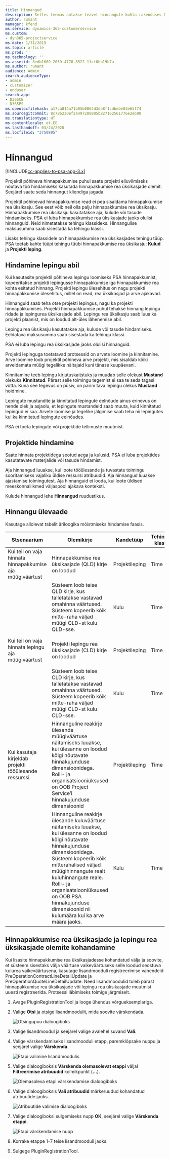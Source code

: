 ```yaml
---
title: Hinnangud
description: Selles teemas antakse teavet hinnangute kohta rakenduses Dynamics 365 Project Service Automation.
author: rumant
manager: kfend
ms.service: dynamics-365-customerservice
ms.custom:
- dyn365-projectservice
ms.date: 1/31/2019
ms.topic: article
ms.prod: ''
ms.technology: ''
ms.assetid: 8edb1689-2059-4776-8522-11cf0bb19b7a
ms.author: rumant
audience: Admin
search.audienceType:
- admin
- customizer
- enduser
search.app:
- D365CE
- D365PS
ms.openlocfilehash: a17ca814a71b05b0864d3da8f1cdbebe03e65f74
ms.sourcegitcommit: 8c786230ef2a497280885b827162561776e2eb00
ms.translationtype: HT
ms.contentlocale: et-EE
ms.lasthandoff: 03/24/2020
ms.locfileid: "3750895"
---
```

# <a name="estimates"></a>Hinnangud

[!INCLUDE[cc-applies-to-psa-app-3.x](../includes/cc-applies-to-psa-app-3x.md)]

Projektil põhineva hinnapakkumise puhul saate projekti elluviimiseks nõutava töö hindamiseks kasutada hinnapakkumise rea üksikasjade olemit. Seejärel saate seda hinnangut kliendiga jagada.

Projektil põhinevad hinnapakkumise read ei pea sisaldama hinnapakkumise rea üksikasju. See eest võib neil olla palju hinnapakkumise rea üksikasju. Hinnapakkumise rea üksikasju kasutatakse aja, kulude või tasude hindamiseks. PSA ei luba hinnapakkumise rea üksikasjade jaoks olulisi hinnanguid. Neid nimetatakse tehingu klassideks. Hinnangulise maksusumma saab sisestada ka tehingu klassi.

Lisaks tehingu klassidele on hinnapakkumise rea üksikasjades tehingu tüüp. PSA toetab kahte tüüpi tehingu tüübi hinnapakkumise rea üksikasju: **Kulud** ja **Projekti leping**.

## <a name="estimate-by-using-a-contract"></a>Hindamine lepingu abil

Kui kasutasite projektil põhineva lepingu loomiseks PSA hinnapakkumist, kopeeritakse projekti lepingusse hinnapakkumise iga hinnapakkumise rea kohta esitatud hinnang. Projekti lepingu ülesehitus on nagu projekti hinnapakkumise ülesehitus, millel on read, rea üksikasjad ja arve ajakavad.

Hinnanguid saab teha otse projekti lepingus, nagu ka projekti hinnapakkumises. Projekti hinnapakkumise puhul tehakse hinnang lepingu ridade ja lepingurea üksikasjade abil. Lepingu rea üksikasju saab luua ka projekti plaanist, mis on loodud alt-üles lähenemise abil.

Lepingu rea üksikasju kasutatakse aja, kulude või tasude hindamiseks. Eeldatava maksusumma saab sisestada ka tehingu klassi.

PSA ei luba lepingu rea üksikasjade jaoks olulisi hinnanguid.

Projekti lepinguga toetatavad protsessid on arvete loomine ja kinnitamine. Arve loomine loob projektil põhineva arve projekti, mis sisaldab kõiki arveldamata müügi tegelikke näitajaid kuni tänase kuupäevani.

Kinnitamine teeb lepingu kirjutuskaitstuks ja muudab selle olekust **Mustand** olekuks **Kinnitatud**. Pärast selle toimingu tegemist ei saa te seda tagasi võtta. Kuna see tegevus on püsiv, on parim tava lepingu olekus **Mustand** hoidmine.

Lepingute mustandite ja kinnitatud lepingute eelnõude ainus erinevus on nende olek ja asjaolu, et lepingute mustandeid saab muuta, kuid kinnitatud lepingud ei saa. Arvete loomise ja tegelike jälgimise saab teha nii lepingutes kui ka kinnitatud lepingute eelnõudes.

PSA ei toeta lepingute või projektide tellimuste muutmist.

## <a name="estimating-projects"></a>Projektide hindamine

Saate hinnata projektidega seotud aega ja kulusid. PSA ei luba projektides kasutatavate materjalide või tasude hindamist.

Aja hinnangud luuakse, kui loote tööülesande ja tuvastate toimingu sooritamiseks vajaliku üldise ressursi atribuudid. Aja hinnangud luuakse ajastamise toimingutest. Aja hinnanguid ei looda, kui loote üldised meeskonnaliikmed väljaspool ajakava konteksti.

Kulude hinnangud lehe **Hinnangud** ruudustikus.

## <a name="understanding-estimation"></a>Hinnangu ülevaade

Kasutage allolevat tabelit äriloogika mõistmiseks hindamise faasis.

| Stsenaarium                                                                                                                                                                                                                                                                                                                                          | Olemikirje                                                                                                                                                                                                       | Kandetüüp | Tehingu klass | Lisateave                                                            |
|---------------------------------------------------------------------------------------------------------------------------------------------------------------------------------------------------------------------------------------------------------------------------------------------------------------------------------------------------|---------------------------------------------------------------------------------------------------------------------------------------------------------------------------------------------------------------------|------------------|-------------|-----------------------------------------------------------------------------------|
| Kui teil on vaja hinnata hinnapakkumise aja müügiväärtust                                                                                                                                                                                                                                                                                    | Hinnapakkumise rea üksikasjade (QLD) kirje on loodud                                                                                                                                                                               | Projektileping | Time        | Tehingu päritolu väli müügi poolel QLD real viitab kulu poole QLD-le |
|                                                                                                                                                                                                                                                                                     | Süsteem loob teise QLD kirje, kus talletatakse vastavad omahinna väärtused. Süsteem kopeerib kõik mitte-raha väljad müügi QLD-st kulu QLD-sse.                                                                                                                                                                               | Kulu | Time        | Tehingu päritolu väli müügi poolel hinnapakkumise rea üksikasjade (QLD) real viitab kulu poole QLD-le |
| Kui teil on vaja hinnata lepingu aja müügiväärtust                                                                                                                                                                                                                                                                                 | Projekti lepingu rea üksikasjade (CLD) kirje on loodud                                                                                                                                                                    | Projektileping | Time        | Tehingu päritolu väli müügi poolel CLD real viitab kulude CLD-le      |
|                                                                                                                                                                                                                                                                                  | Süsteem loob teise CLD kirje, kus talletatakse vastavad omahinna väärtused. Süsteem kopeerib kõik mitte-raha väljad müügi CLD-st kulu CLD-sse.                                                                                                                                                                    | Kulu | Time        | Tehingu päritolu väli müügi poolel CLD real viitab kulude CLD-le      |
| Kui kasutaja kirjeldab projekti tööülesande ressurssi                                                                                                                                                                                                                                                                                            | Hinnanguline reakirje ülesande müügiväärtuse näitamiseks luuakse, kui ülesanne on loodud kõigi nõutavate hinnakujunduse dimensioonidega. Rolli- ja organisatsiooniüksused on OOB Project Service’i hinnakujunduse dimensioonid | Projektileping | Time        |                                                                                   |
|     | Hinnanguline reakirje ülesande kuluväärtuse näitamiseks luuakse, kui ülesanne on loodud kõigi nõutavate hinnakujunduse dimensioonidega. Süsteem kopeerib kõik mitterahalised väljad müügihinnangute realt kuluhinnangute reale. Rolli- ja organisatsiooniüksused on OOB PSA hinnakujunduse dimensioonid nii kulumäära kui ka arve määra jaoks.                                                                                                                                                                                                                | Kulu             | Time           |                                                                                   |



## <a name="customizing-the-quote-line-detail-and-contract-line-detail-entities"></a>Hinnapakkumise rea üksikasjade ja lepingu rea üksikasjade olemite kohandamine

Kui lisasite hinnapakkumise rea üksikasjadesse kohandatud välja ja soovite, et süsteem sisestaks välja väärtuse vaikeväärtuseks selle loodud seostuva kulurea vaikeväärtusena, kasutage lisandmooduli registreerimise vahendeid PreOperationContractLineDetailUpdate ja PreOperationQuoteLineDetailUpdate. Need lisandmoodulid tuleb pärast hinnapakkumise rea üksikasjade või lepingu rea üksikasjade muutmist uuesti registreerida. Protsessi läbimiseks toimige järgmiselt.

1. Avage PluginRegistrationTool ja looge ühendus võrgueksemplariga.
2. Valige **Otsi** ja otsige lisandmoodulit, mida soovite värskendada.

    ![Otsingupuu dialoogiboks](media/basic-guide-19.png)

3. Valige lisandmoodul ja seejärel valige avalehel suvand **Vali**.
4. Valige värskendamiseks lisandmooduli etapp, paremklõpsake nuppu ja seejärel valige **Värskenda**.

    ![Etapi valimine lisandmoodulis](media/basic-guide-20.png)

5. Valige dialoogiboksis **Värskenda olemasolevat etappi** väljal **Filtreerimise atribuudid** kolmikpunkt (**...**).
 
    ![Olemasoleva etapi värskendamise dialoogiboks](media/basic-guide-21.png)

6. Valige dialoogiboksis **Vali atribuudid** märkeruudud kohandatud atribuutide jaoks.

    ![Atribuutide valimise dialoogiboks](media/basic-guide-22.png)

7. Valige dialoogiboksi sulgemiseks nupp **OK**, seejärel valige **Värskenda etappi**.
 
    ![Etapi värskendamise nupp](media/basic-guide-23.png)

8. Korrake etappe 1–7 teise lisandmooduli jaoks.
9. Sulgege PluginRegistrationTool.
